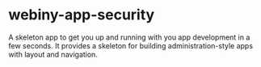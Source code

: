 # webiny-app-security

A skeleton app to get you up and running with you app development in a few seconds.
It provides a skeleton for building administration-style apps with layout and navigation.